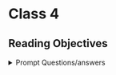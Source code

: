 # Class 4

## Reading Objectives

<details markdown="block"><summary>Prompt Questions/answers</summary>

Reading
React Docs - Forms




<ol>

<li><h3> What is a ‘Controlled Component’?</h3></li>

A controlled component in React is a form inut component where the value of the input is controlled by the state of the component. This means that the value of the input is always the same as the value of the state.


<li><h3> Should we wait to store the users responses from the form into state when they submit the form OR should we update the state with their responses as soon as they enter them? Why.</h3></li>

As soon as they enter them because it's a more responsive user experience.


<li><h3> How do we target what the user is entering if we have an event handler on an input field?</h3></li>

Use the event object passed to the event handler. The object contains info about the user's input, such as the value of the input field. We can then use the target property of the event object to access the value of the input field--`event.target.value`.

<li><h3> Why would we use a ternary operator?</h3></li>

For shorter more concise if/else statements. React also uses ternary operators to conditionally render components because if/else statements can't be used in JSX.


<li><h3> Rewrite the following statement using a ternary statement:</h3></li>
```js
if(x===y){
  console.log(true);
} else {
  console.log(false);
}
```

`console.log(x === y ? true : false)`

</ol>


</details>
